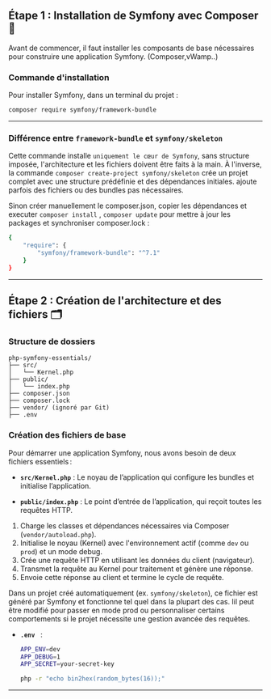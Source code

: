 ## Étape 1 : Installation de Symfony avec Composer🔨

Avant de commencer, il  faut installer les composants de base nécessaires pour construire une application Symfony. (Composer,vWamp..)

### Commande d'installation
Pour installer Symfony, dans un terminal du projet :

```bash
composer require symfony/framework-bundle
```
---
### Différence entre `framework-bundle` et `symfony/skeleton`

Cette commande installe `uniquement le cœur de Symfony`, sans structure imposée, l'architecture et les fichiers doivent être faits à la main.
À l'inverse, la commande `composer create-project symfony/skeleton` crée un projet complet avec une structure prédéfinie et des dépendances initiales. ajoute parfois des fichiers ou des bundles pas nécessaires. 

Sinon créer manuellement le composer.json, copier les dépendances et executer `composer install` , `composer update` pour mettre à jour les packages et synchroniser composer.lock : 

```bash
{
    "require": {
        "symfony/framework-bundle": "^7.1"
    }
}
```
---
## Étape 2 : Création de l'architecture et des fichiers 🗂️
### Structure de dossiers 
```
php-symfony-essentials/
├── src/
│   └── Kernel.php
├── public/
│   └── index.php
├── composer.json
├── composer.lock
├── vendor/ (ignoré par Git)
├── .env
```
### Création des fichiers de base
Pour démarrer une application Symfony, nous avons besoin de deux fichiers essentiels :
- **`src/Kernel.php`** : Le noyau de l’application qui configure les bundles et initialise l’application.
  
- **`public/index.php`** : Le point d’entrée de l’application, qui reçoit toutes les requêtes HTTP.

1. Charge les classes et dépendances nécessaires via Composer (`vendor/autoload.php`).
2. Initialise le noyau (Kernel) avec l'environnement actif (comme `dev` ou `prod`) et un mode debug.
3. Crée une requête HTTP en utilisant les données du client (navigateur).
4. Transmet la requête au Kernel pour traitement et génère une réponse.
5. Envoie cette réponse au client et termine le cycle de requête.

Dans un projet créé automatiquement (ex. `symfony/skeleton`), ce fichier est généré par Symfony et fonctionne tel quel dans la plupart des cas. Iil peut être modifié pour passer en mode prod ou personnaliser certains comportements si le projet nécessite une gestion avancée des requêtes.

- **`.env `** :
  
    ```bash
    APP_ENV=dev
    APP_DEBUG=1
    APP_SECRET=your-secret-key
    ```
    ```bash
    php -r "echo bin2hex(random_bytes(16));"
    ```
       
---

